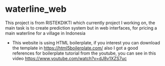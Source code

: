 # waterline_web
This project is from RISTEKDIKTI which currently project I working on, the main task is to create prediction system but in web interfaces, for pricing a main waterline for a village in Indonesia

- This website is using HTML boilerplate, if you interest you can download the template in https://html5boilerplate.com/ also I got a good references for boilerplate tutorial from the youtube, you can see in this video https://www.youtube.com/watch?v=dJ8v1XZS7uc
